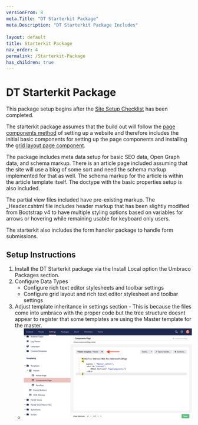 ```yaml
---
versionFrom: 8
meta.Title: "DT Starterkit Package"
meta.Description: "DT Starterkit Package Includes"

layout: default
title: Starterkit Package
nav_order: 4
permalink: /Starterkit-Package
has_children: true
---
```


# DT Starterkit Package

This package setup begins after the [Site Setup Checklist](/MyUmbDocs/site-setup/Site-Setup-Checklist.html#site-setup-checklist) has been completed.

The starterkit package assumes that the build out will follow the [page components method](#) of setting up a website and therefore includes the initial basic components for setting up the page components and installing the [grid layout page component](#).

The package includes meta data setup for basic SEO data, Open Graph data, and schema markup. There is an article page included assuming that the site will use a blog of some sort and need the schema markup implemented for that as well. The schema markup for the article is within the article template itself. The doctype with the basic properties setup is also included.

The partial view files included have pre-existing markup. The _Header.cshtml file includes header markup that has been slightly modified from Bootstrap v4 to have multiple styling options based on variables for arrows or hovering while remaining usable for keyboard only users.

The starterkit also includes the form handler package to handle form submissions.

## Setup Instructions

1. Install the DT Starterkit package via the Install Local option the Umbraco Packages section.
2. Configure Data Types
   - Configure rich text editor stylesheets and toolbar settings
   - Configure grid layout and rich text editor stylesheet and toolbar settings
3. Adjust template inheritance in settings section - This is because the files come into umbraco with the proper code but the tree structure doesnt appear to register that some templates are using the Master template for the master. 
   - ![Set template master template](images/v8/page-set-master-temp.png)


